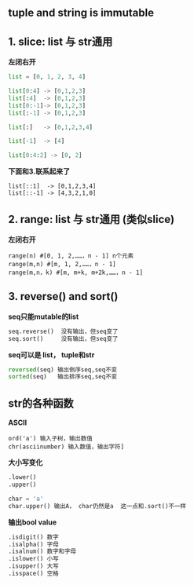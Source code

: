 ## tuple and string is immutable

## 1. slice: list 与 str通用 
**左闭右开**
```python
list = [0, 1, 2, 3, 4]

list[0:4] -> [0,1,2,3]
list[:4]  -> [0,1,2,3]
list[0:-1]-> [0,1,2,3]
list[:-1] -> [0,1,2,3]

list[:]   -> [0,1,2,3,4]

list[-1]  -> [4]

list[0:4:2] -> [0, 2]
```
**下面和3.联系起来了**
```
list[::1]  -> [0,1,2,3,4]
list[::-1] -> [4,3,2,1,0]
```

## 2. range: list 与 str通用 (类似slice)
**左闭右开**
```
range(n) #[0, 1, 2,……，n - 1] n个元素
range(m,n) #[m, 1, 2,……，n - 1]
range(m,n，k) #[m, m+k, m+2k,……，n - 1]
```
## 3. reverse() and sort()
**seq只能mutable的list**
```python
seq.reverse()  没有输出，但seq变了
seq.sort()     没有输出，但seq变了
```

**seq可以是 list， tuple和str**
```python
reversed(seq) 输出倒序seq,seq不变
sorted(seq)   输出排序seq,seq不变
```

## str的各种函数
**ASCII**
```
ord('a') 输入子树，输出数值
chr(asciinumber) 输入数值，输出字符]
```
**大小写变化**
```python
.lower()
.upper()

char = 'a'
char.upper() 输出A， char仍然是a  这一点和.sort()不一样
```
**输出bool value**
```python
.isdigit() 数字
.isalpha() 字母
.isalnum() 数字和字母
.islower() 小写
.isupper() 大写
.isspace() 空格
```




